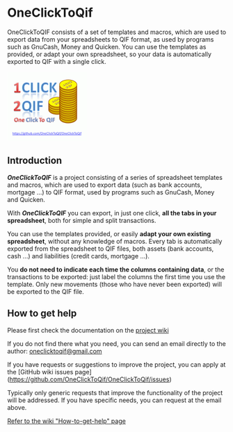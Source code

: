 # OneClickToQif
OneClickToQIF consists of a set of templates and macros, which are used to export data from your spreadsheets to QIF format, as used by programs such as GnuCash, Money and Quicken. You can use the templates as provided, or adapt your own spreadsheet, so your data is automatically exported to QIF with a single click.

![](https://github.com/OneClickToQif/OneClickToQif/blob/master/docs/logo_with_link_small.gif) 

## Introduction

**_OneClickToQIF_** is a project consisting of a series of spreadsheet templates and macros, which are used to export data (such as bank accounts, mortgage ...) to QIF format, used by programs such as GnuCash, Money and Quicken.

With **_OneClickToQIF_** you can export, in just one click, **all the tabs in your spreadsheet**, both for simple and split transactions.

You can use the templates provided, or easily **adapt your own existing spreadsheet**, without any knowledge of macros.
Every tab is automatically exported from the spreadsheet to QIF files, both assets (bank accounts, cash ...) and liabilities (credit cards, mortgage ...).

You **do not need to indicate each time the columns containing data**, or the transactions to be exported: just label the columns the first time you use the template. Only new movements (those who have never been exported) will be exported to the QIF file.

## How to get help

Please first check the documentation on the [project wiki](https://github.com/OneClickToQif/OneClickToQif/wiki)

If you do not find there what you need, you can send an email directly to the author:
oneclicktoqif@gmail.com

If you have requests or suggestions to improve the project, you can apply at the [GitHub wiki issues page] (https://github.com/OneClickToQif/OneClickToQif/issues)

Typically only generic requests that improve the functionality of the project will be addressed. If you have specific needs, you can request at the email above.

[Refer to the wiki "How-to-get-help" page](https://github.com/OneClickToQif/OneClickToQif/wiki/How-to-get-help)
